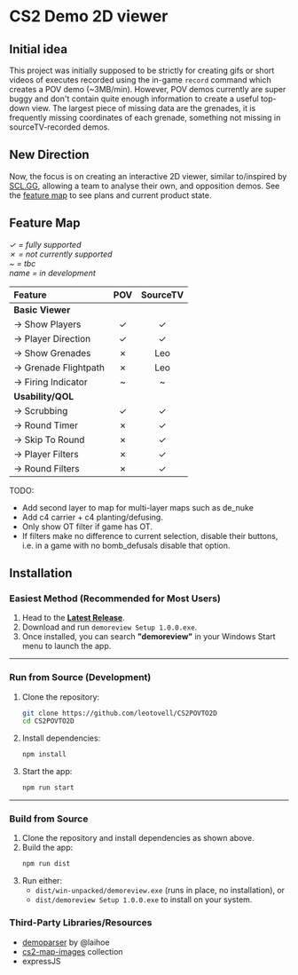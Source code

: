 # CS2 Demo 2D viewer

## Initial idea

This project was initially supposed to be strictly for creating gifs or short videos of executes recorded using the in-game `record` command which creates a POV demo (~3MB/min). However, POV demos currently are super buggy and don't contain quite enough information to create a useful top-down view. The largest piece of missing data are the grenades, it is frequently missing coordinates of each grenade, something not missing in sourceTV-recorded demos.

## New Direction

Now, the focus is on creating an interactive 2D viewer, similar to/inspired by [SCL.GG](https://scl.gg), allowing a team to analyse their own, and opposition demos. See the [feature map](#feature-map) to see plans and current product state.

## Feature Map

_&check; = fully supported_<br>
_&cross; = not currently supported_<br>
_\~ = tbc_<br>
_name = in development_<br>

| Feature               |   POV   | SourceTV |
| :-------------------- | :-----: | :------: |
| **Basic Viewer**      |
| -> Show Players       | &check; | &check;  |
| -> Player Direction   | &check; | &check;  |
| -> Show Grenades      | &cross; |   Leo    |
| -> Grenade Flightpath | &cross; |   Leo    |
| -> Firing Indicator   |    ~    |    ~     |
| **Usability/QOL**     |
| -> Scrubbing          | &check; | &check;  |
| -> Round Timer        | &cross; | &check;  |
| -> Skip To Round      | &cross; | &check;  |
| -> Player Filters     | &cross; | &check;  |
| -> Round Filters      | &cross; | &check;  |

TODO:

- Add second layer to map for multi-layer maps such as de_nuke
- Add c4 carrier + c4 planting/defusing.
- Only show OT filter if game has OT.
- If filters make no difference to current selection, disable their buttons, i.e. in a game with no bomb_defusals disable that option.

## Installation

### Easiest Method (Recommended for Most Users)

1. Head to the **[Latest Release](https://github.com/leotovell/CS2POVTO2D/releases)**.
2. Download and run `demoreview Setup 1.0.0.exe`.
3. Once installed, you can search **"demoreview"** in your Windows Start menu to launch the app.

---

### Run from Source (Development)

1. Clone the repository:
   ```bash
   git clone https://github.com/leotovell/CS2POVTO2D
   cd CS2POVTO2D
   ```
2. Install dependencies:
   ```bash
   npm install
   ```
3. Start the app:
   ```bash
   npm run start
   ```

---

### Build from Source

1. Clone the repository and install dependencies as shown above.
2. Build the app:
   ```bash
   npm run dist
   ```
3. Run either:
   - `dist/win-unpacked/demoreview.exe` (runs in place, no installation), or
   - `dist/demoreview Setup 1.0.0.exe` to install on your system.

### Third-Party Libraries/Resources

- [demoparser](https://github.com/LaihoE/demoparser) by @laihoe
- [cs2-map-images](https://github.com/ghostcap-gaming/cs2-map-images) collection
- expressJS
